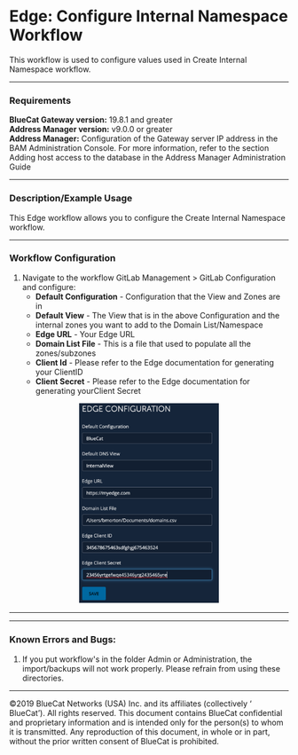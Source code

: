 # **Edge: Configure Internal Namespace Workflow**
This workflow is used to configure values used in Create Internal Namespace workflow.

___

### Requirements
**BlueCat Gateway version:** 19.8.1 and greater <br/>
**Address Manager version:** v9.0.0 or greater <br/>
**Address Manager:**  Configuration of the Gateway server IP address in the BAM Administration Console. For more information, refer to the section Adding host access to the database in the Address Manager Administration Guide </br>

___

### Description/Example Usage
This Edge workflow allows you to configure the Create Internal Namespace workflow. 

___

### Workflow Configuration

1.  Navigate to the workflow GitLab Management > GitLab Configuration and configure:
    * **Default Configuration** - Configuration that the View and Zones are in 
    * **Default View** - The View that is in the above Configuration and the internal zones you want to add to the Domain List/Namespace
    * **Edge URL** - Your Edge URL
    * **Domain List File** -  This is a file that used to populate all the zones/subzones
    * **Client Id** - Please refer to the Edge documentation for generating your ClientID
    * **Client Secret** - Please refer to the Edge documentation for generating yourClient Secret

<p align="center">
  <img width="50%" height="50%" src="img/EdgeConfig.png">
</p>

___


<!--
### Youtube Tutorial

<a href="http://www.youtube.com/watch?feature=player_embedded&v=YOUTUBE_VIDEO_ID_HERE" target="_blank">
 <img src="http://img.youtube.com/vi/YOUTUBE_VIDEO_ID_HERE/0.jpg" alt="IMAGE ALT TEXT HERE" width="240" height="180" border="10" />
</a>
-->

___

### Known Errors and Bugs: 

1)  If you put workflow's in the folder Admin or Administration, the import/backups will not work properly. Please refrain from using these directories.

___

©2019 BlueCat Networks (USA) Inc. and its affiliates (collectively ‘ BlueCat’). All rights reserved.
This document contains BlueCat confidential and proprietary information and is intended only for the person(s) to whom it is transmitted.
Any reproduction of this document, in whole or in part, without the prior written consent of BlueCat is prohibited.
